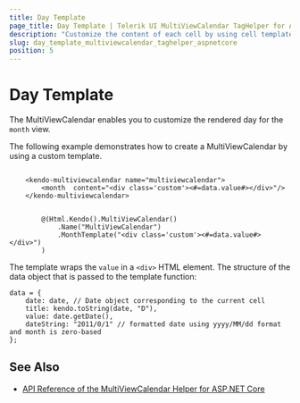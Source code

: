 ```yaml
---
title: Day Template
page_title: Day Template | Telerik UI MultiViewCalendar TagHelper for ASP.NET Core
description: "Customize the content of each cell by using cell templates when working with the Telerik UI MultiViewCalendar TagHelper for ASP.NET Core (MVC 6 or ASP.NET Core MVC)."
slug: day_template_multiviewcalendar_taghelper_aspnetcore
position: 5
---
```


# Day Template

The MultiViewCalendar enables you to customize the rendered day for the `month` view.

The following example demonstrates how to create a MultiViewCalendar by using a custom template.

```tagHelper

    <kendo-multiviewcalendar name="multiviewcalendar">
        <month  content="<div class='custom'><#=data.value#></div>"/>
    </kendo-multiviewcalendar>

```
```Razor

        @(Html.Kendo().MultiViewCalendar()
            .Name("MultiViewCalendar")
            .MonthTemplate("<div class='custom'><#=data.value#></div>")
        )
```

The template wraps the `value` in a `<div>` HTML element. The structure of the data object that is passed to the template function:

    data = {
        date: date, // Date object corresponding to the current cell
        title: kendo.toString(date, "D"),
        value: date.getDate(),
        dateString: "2011/0/1" // formatted date using yyyy/MM/dd format and month is zero-based
    };

## See Also

* [API Reference of the MultiViewCalendar Helper for ASP.NET Core](/api/multiviewcalendar)

